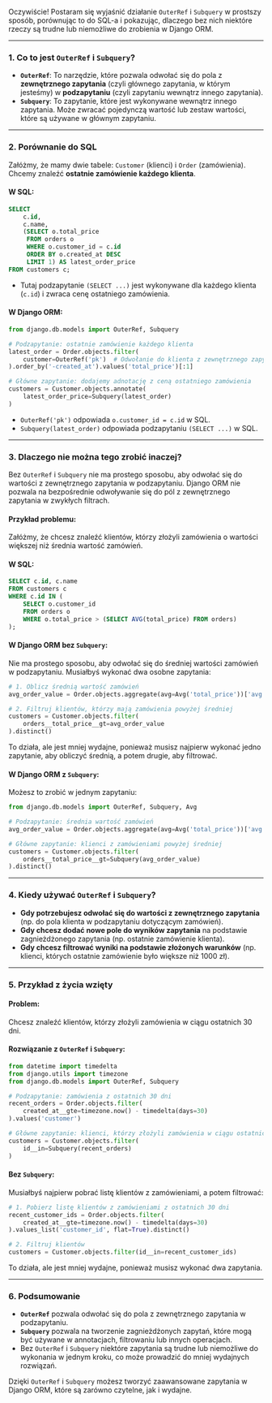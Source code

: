 Oczywiście! Postaram się wyjaśnić działanie `OuterRef` i `Subquery` w prostszy sposób, porównując to do SQL-a i pokazując, dlaczego bez nich niektóre rzeczy są trudne lub niemożliwe do zrobienia w Django ORM.

---

### **1. Co to jest `OuterRef` i `Subquery`?**

- **`OuterRef`**: To narzędzie, które pozwala odwołać się do pola z **zewnętrznego zapytania** (czyli głównego zapytania, w którym jesteśmy) w **podzapytaniu** (czyli zapytaniu wewnątrz innego zapytania).
- **`Subquery`**: To zapytanie, które jest wykonywane wewnątrz innego zapytania. Może zwracać pojedynczą wartość lub zestaw wartości, które są używane w głównym zapytaniu.

---

### **2. Porównanie do SQL**

Załóżmy, że mamy dwie tabele: `Customer` (klienci) i `Order` (zamówienia). Chcemy znaleźć **ostatnie zamówienie każdego klienta**.

#### **W SQL:**
```sql
SELECT 
    c.id, 
    c.name, 
    (SELECT o.total_price 
     FROM orders o 
     WHERE o.customer_id = c.id 
     ORDER BY o.created_at DESC 
     LIMIT 1) AS latest_order_price
FROM customers c;
```

- Tutaj podzapytanie `(SELECT ...)` jest wykonywane dla każdego klienta (`c.id`) i zwraca cenę ostatniego zamówienia.

#### **W Django ORM:**
```python
from django.db.models import OuterRef, Subquery

# Podzapytanie: ostatnie zamówienie każdego klienta
latest_order = Order.objects.filter(
    customer=OuterRef('pk')  # Odwołanie do klienta z zewnętrznego zapytania
).order_by('-created_at').values('total_price')[:1]

# Główne zapytanie: dodajemy adnotację z ceną ostatniego zamówienia
customers = Customer.objects.annotate(
    latest_order_price=Subquery(latest_order)
)
```

- `OuterRef('pk')` odpowiada `o.customer_id = c.id` w SQL.
- `Subquery(latest_order)` odpowiada podzapytaniu `(SELECT ...)` w SQL.

---

### **3. Dlaczego nie można tego zrobić inaczej?**

Bez `OuterRef` i `Subquery` nie ma prostego sposobu, aby odwołać się do wartości z zewnętrznego zapytania w podzapytaniu. Django ORM nie pozwala na bezpośrednie odwoływanie się do pól z zewnętrznego zapytania w zwykłych filtrach.

#### **Przykład problemu:**
Załóżmy, że chcesz znaleźć klientów, którzy złożyli zamówienia o wartości większej niż średnia wartość zamówień.

#### **W SQL:**
```sql
SELECT c.id, c.name
FROM customers c
WHERE c.id IN (
    SELECT o.customer_id
    FROM orders o
    WHERE o.total_price > (SELECT AVG(total_price) FROM orders)
);
```

#### **W Django ORM bez `Subquery`:**
Nie ma prostego sposobu, aby odwołać się do średniej wartości zamówień w podzapytaniu. Musiałbyś wykonać dwa osobne zapytania:

```python
# 1. Oblicz średnią wartość zamówień
avg_order_value = Order.objects.aggregate(avg=Avg('total_price'))['avg']

# 2. Filtruj klientów, którzy mają zamówienia powyżej średniej
customers = Customer.objects.filter(
    orders__total_price__gt=avg_order_value
).distinct()
```

To działa, ale jest mniej wydajne, ponieważ musisz najpierw wykonać jedno zapytanie, aby obliczyć średnią, a potem drugie, aby filtrować.

#### **W Django ORM z `Subquery`:**
Możesz to zrobić w jednym zapytaniu:

```python
from django.db.models import OuterRef, Subquery, Avg

# Podzapytanie: średnia wartość zamówień
avg_order_value = Order.objects.aggregate(avg=Avg('total_price'))['avg']

# Główne zapytanie: klienci z zamówieniami powyżej średniej
customers = Customer.objects.filter(
    orders__total_price__gt=Subquery(avg_order_value)
).distinct()
```

---

### **4. Kiedy używać `OuterRef` i `Subquery`?**

- **Gdy potrzebujesz odwołać się do wartości z zewnętrznego zapytania** (np. do pola klienta w podzapytaniu dotyczącym zamówień).
- **Gdy chcesz dodać nowe pole do wyników zapytania** na podstawie zagnieżdżonego zapytania (np. ostatnie zamówienie klienta).
- **Gdy chcesz filtrować wyniki na podstawie złożonych warunków** (np. klienci, których ostatnie zamówienie było większe niż 1000 zł).

---

### **5. Przykład z życia wzięty**

#### **Problem:**
Chcesz znaleźć klientów, którzy złożyli zamówienia w ciągu ostatnich 30 dni.

#### **Rozwiązanie z `OuterRef` i `Subquery`:**
```python
from datetime import timedelta
from django.utils import timezone
from django.db.models import OuterRef, Subquery

# Podzapytanie: zamówienia z ostatnich 30 dni
recent_orders = Order.objects.filter(
    created_at__gte=timezone.now() - timedelta(days=30)
).values('customer')

# Główne zapytanie: klienci, którzy złożyli zamówienia w ciągu ostatnich 30 dni
customers = Customer.objects.filter(
    id__in=Subquery(recent_orders)
)
```

#### **Bez `Subquery`:**
Musiałbyś najpierw pobrać listę klientów z zamówieniami, a potem filtrować:

```python
# 1. Pobierz listę klientów z zamówieniami z ostatnich 30 dni
recent_customer_ids = Order.objects.filter(
    created_at__gte=timezone.now() - timedelta(days=30)
).values_list('customer_id', flat=True).distinct()

# 2. Filtruj klientów
customers = Customer.objects.filter(id__in=recent_customer_ids)
```

To działa, ale jest mniej wydajne, ponieważ musisz wykonać dwa zapytania.

---

### **6. Podsumowanie**

- **`OuterRef`** pozwala odwołać się do pola z zewnętrznego zapytania w podzapytaniu.
- **`Subquery`** pozwala na tworzenie zagnieżdżonych zapytań, które mogą być używane w annotacjach, filtrowaniu lub innych operacjach.
- Bez `OuterRef` i `Subquery` niektóre zapytania są trudne lub niemożliwe do wykonania w jednym kroku, co może prowadzić do mniej wydajnych rozwiązań.

Dzięki `OuterRef` i `Subquery` możesz tworzyć zaawansowane zapytania w Django ORM, które są zarówno czytelne, jak i wydajne.